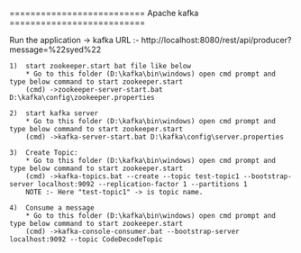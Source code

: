 ========================== Apache kafka ==========================

Run the application -> kafka
URL :- http://localhost:8080/rest/api/producer?message=%22syed%22

	1)  start zookeeper.start bat file like below
		* Go to this folder (D:\kafka\bin\windows) open cmd prompt and type below command to start zookeeper.start
		(cmd) ->zookeeper-server-start.bat D:\kafka\config\zookeeper.properties
		
	2)  start kafka server
		* Go to this folder (D:\kafka\bin\windows) open cmd prompt and type below command to start zookeeper.start
		(cmd) ->kafka-server-start.bat D:\kafka\config\server.properties
		
	3)  Create Topic:
		* Go to this folder (D:\kafka\bin\windows) open cmd prompt and type below command to start zookeeper.start
		(cmd) ->kafka-topics.bat --create --topic test-topic1 --bootstrap-server localhost:9092 --replication-factor 1 --partitions 1
		NOTE :- Here "test-topic1" -> is topic name.
		
	4)  Consume a message
		* Go to this folder (D:\kafka\bin\windows) open cmd prompt and type below command to start zookeeper.start
		(cmd) ->kafka-console-consumer.bat --bootstrap-server localhost:9092 --topic CodeDecodeTopic
